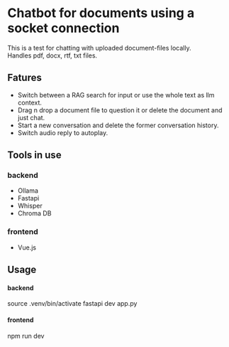 # Chatbot for documents using a socket connection
This is a test for chatting with uploaded document-files locally.  
Handles pdf, docx, rtf, txt files.

## Fatures
- Switch between a RAG search for input or use the whole text as llm context. 
- Drag n drop a document file to question it or delete the document and just chat. 
- Start a new conversation and delete the former conversation history.
- Switch audio reply to autoplay.

## Tools in use 
### backend
- Ollama 
- Fastapi
- Whisper
- Chroma DB 

### frontend
- Vue.js

## Usage
#### backend
source .venv/bin/activate
fastapi dev app.py

#### frontend
npm run dev



